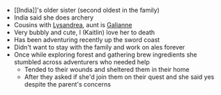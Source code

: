 - [[India]]'s older sister (second oldest in the family)
- India said she does archery
- Cousins with [Lysandrea](NPCs/Living/Lysandrea.md), aunt is [Galianne](NPCs/Living/Galianne.md)
- Very bubbly and cute, I (Kaitlin) love her to death
- Has been adventuring recently up the sword coast
- Didn't want to stay with the family and work on ales forever 
- Once while exploring forest and gathering brew ingredients she stumbled across adventurers who needed help
	- Tended to their wounds and sheltered them in their home
	- After they asked if she'd join them on their quest and she said yes despite the parent's concerns